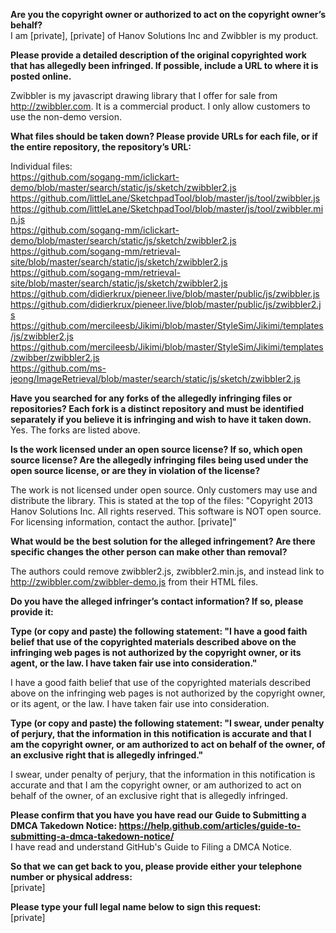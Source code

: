 **Are you the copyright owner or authorized to act on the copyright owner’s behalf?**   
I am [private], [private] of Hanov Solutions Inc and Zwibbler is my product.

**Please provide a detailed description of the original copyrighted work that has allegedly been infringed. If possible, include a URL to where it is posted online.**

Zwibbler is my javascript drawing library that I offer for sale from http://zwibbler.com. It is a commercial product. I only allow customers to use the non-demo version.

**What files should be taken down? Please provide URLs for each file, or if the entire repository, the repository’s URL:**

Individual files:   
https://github.com/sogang-mm/iclickart-demo/blob/master/search/static/js/sketch/zwibbler2.js   
https://github.com/littleLane/SketchpadTool/blob/master/js/tool/zwibbler.js   
https://github.com/littleLane/SketchpadTool/blob/master/js/tool/zwibbler.min.js   
https://github.com/sogang-mm/iclickart-demo/blob/master/search/static/js/sketch/zwibbler2.js   
https://github.com/sogang-mm/retrieval-site/blob/master/search/static/js/sketch/zwibbler2.js    
https://github.com/sogang-mm/retrieval-site/blob/master/search/static/js/sketch/zwibbler2.js   
https://github.com/didierkrux/pieneer.live/blob/master/public/js/zwibbler.js   
https://github.com/didierkrux/pieneer.live/blob/master/public/js/zwibbler2.js   
https://github.com/mercileesb/Jikimi/blob/master/StyleSim/Jikimi/templates/js/zwibbler2.js   
https://github.com/mercileesb/Jikimi/blob/master/StyleSim/Jikimi/templates/zwibber/zwibbler2.js   
https://github.com/ms-jeong/ImageRetrieval/blob/master/search/static/js/sketch/zwibbler2.js  

**Have you searched for any forks of the allegedly infringing files or repositories? Each fork is a distinct repository and must be identified separately if you believe it is infringing and wish to have it taken down.**   
Yes. The forks are listed above.

**Is the work licensed under an open source license? If so, which open source license? Are the allegedly infringing files being used under the open source license, or are they in violation of the license?**

The work is not licensed under open source. Only customers may use and distribute the library. This is stated at the top of the files: "Copyright 2013 Hanov Solutions Inc. All rights reserved. This software is NOT open source. For licensing information, contact the author. [private]"

**What would be the best solution for the alleged infringement? Are there specific changes the other person can make other than removal?**

The authors could remove zwibbler2.js, zwibbler2.min.js, and instead link to http://zwibbler.com/zwibbler-demo.js from their HTML files.

**Do you have the alleged infringer’s contact information? If so, please provide it:**

**Type (or copy and paste) the following statement: "I have a good faith belief that use of the copyrighted materials described above on the infringing web pages is not authorized by the copyright owner, or its agent, or the law. I have taken fair use into consideration."**

I have a good faith belief that use of the copyrighted materials described above on the infringing web pages is not authorized by the copyright owner, or its agent, or the law. I have taken fair use into consideration.

**Type (or copy and paste) the following statement: "I swear, under penalty of perjury, that the information in this notification is accurate and that I am the copyright owner, or am authorized to act on behalf of the owner, of an exclusive right that is allegedly infringed."**

I swear, under penalty of perjury, that the information in this notification is accurate and that I am the copyright owner, or am authorized to act on behalf of the owner, of an exclusive right that is allegedly infringed.

**Please confirm that you have you have read our Guide to Submitting a DMCA Takedown Notice: https://help.github.com/articles/guide-to-submitting-a-dmca-takedown-notice/**   
I have read and understand GitHub's Guide to Filing a DMCA Notice.

**So that we can get back to you, please provide either your telephone number or physical address:**   
[private]

**Please type your full legal name below to sign this request:**   
[private]

